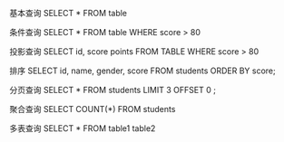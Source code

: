 ####

基本查询
SELECT * FROM table

条件查询
SELECT * FROM table WHERE score > 80

投影查询
SELECT id, score points FROM TABLE WHERE score > 80

排序
SELECT id, name, gender, score FROM students ORDER BY score;

分页查询
SELECT * FROM students LIMIT 3 OFFSET 0 ;

聚合查询
SELECT COUNT(*) FROM students

多表查询
SELECT * FROM table1 table2
